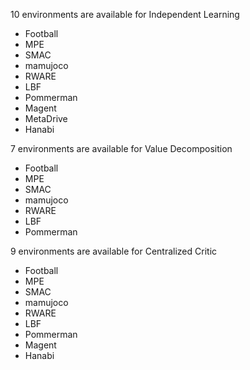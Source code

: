 10 environments are available for Independent Learning

- Football
- MPE 
- SMAC
- mamujoco
- RWARE
- LBF 
- Pommerman
- Magent
- MetaDrive
- Hanabi


7 environments are available for Value Decomposition

- Football
- MPE 
- SMAC
- mamujoco
- RWARE
- LBF 
- Pommerman

9 environments are available for Centralized Critic

- Football
- MPE 
- SMAC
- mamujoco
- RWARE
- LBF 
- Pommerman
- Magent
- Hanabi


